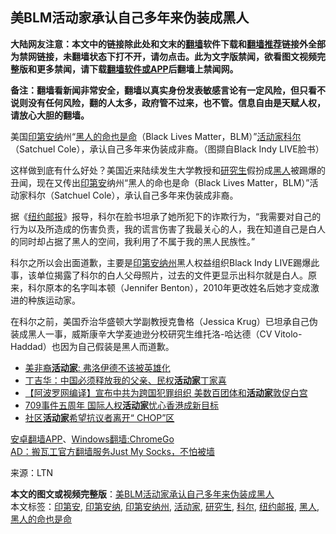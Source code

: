  <h2>美BLM活动家承认自己多年来伪装成黑人</h2> <p class="notice"><b>大陆网友注意：本文中的链接除此处和文末的<a href="https://github.com/bannedbook/fanqiang" >翻墙</a>软件下载和<a href="https://github.com/killgcd/justmysocks/blob/master/README.md">翻墙推荐</a>链接外全部为禁网链接，未翻墙状态下打不开，请勿点击。此为文字版禁闻，欲看图文视频完整版和更多禁闻，请下载<a href="https://github.com/bannedbook/fanqiang">翻墙软件或APP</a>后翻墙上禁闻网。</p><p>备注：翻墙看新闻非常安全，翻墙以真实身份发表敏感言论有一定风险，但只看不说则没有任何风险，翻的人太多，政府管不过来，也不管。信息自由是天赋人权，请放心大胆的翻墙。</b></p>  <div class="entry"> <p>美国<a href="https://www.bannedbook.org/bnews/tag/%E5%8D%B0%E7%AC%AC%E5%AE%89%E7%BA%B3/" class="st_tag internal_tag" rel="tag" title="标签 印第安纳 下的日志">印第安纳</a>州“<a href="https://www.bannedbook.org/bnews/tag/%e9%bb%91%e4%ba%ba%e7%9a%84%e5%91%bd%e4%b9%9f%e6%98%af%e5%91%bd/" class="st_tag internal_tag" rel="tag" title="标签 黑人的命也是命 下的日志">黑人的命也是命</a>（Black Lives Matter，BLM）”<a href="https://www.bannedbook.org/bnews/tag/%E6%B4%BB%E5%8A%A8%E5%AE%B6/" class="st_tag internal_tag" rel="tag" title="标签 活动家 下的日志">活动家</a><a href="https://www.bannedbook.org/bnews/tag/%E7%A7%91%E5%B0%94/" class="st_tag internal_tag" rel="tag" title="标签 科尔 下的日志">科尔</a>（Satchuel Cole），承认自己多年来伪装成非裔。（图撷自Black Indy LIVE脸书）</p> <p>这样做到底有什么好处？美国近来陆续发生大学教授和<a href="https://www.bannedbook.org/bnews/tag/%e7%a0%94%e7%a9%b6%e7%94%9f/" class="st_tag internal_tag" rel="tag" title="标签 研究生 下的日志">研究生</a>假扮成<a href="https://www.bannedbook.org/bnews/tag/%e9%bb%91%e4%ba%ba/" class="st_tag internal_tag" rel="tag" title="标签 黑人 下的日志">黑人</a>被踢爆的丑闻，现在又传出<a href="https://www.bannedbook.org/bnews/tag/%E5%8D%B0%E7%AC%AC%E5%AE%89/" class="st_tag internal_tag" rel="tag" title="标签 印第安 下的日志">印第安</a>纳州“黑人的命也是命（Black Lives Matter，BLM）”活动家科尔（Satchuel Cole），承认自己多年来伪装成非裔。</p> <p>据《<a href="https://www.bannedbook.org/bnews/tag/%e7%ba%bd%e7%ba%a6%e9%82%ae%e6%8a%a5/" class="st_tag internal_tag" rel="tag" title="标签 纽约邮报 下的日志">纽约邮报</a>》报导，科尔在脸书坦承了她所犯下的诈欺行为，“我需要对自己的行为以及所造成的伤害负责，我的谎言伤害了我最关心的人，我在知道自己是白人的同时却占据了黑人的空间，我利用了不属于我的黑人民族性。”</p>  <p>科尔之所以会出面道歉，主要是<a href="https://www.bannedbook.org/bnews/tag/%E5%8D%B0%E7%AC%AC%E5%AE%89%E7%BA%B3%E5%B7%9E/" class="st_tag internal_tag" rel="tag" title="标签 印第安纳州 下的日志">印第安纳州</a>黑人权益组织Black Indy LIVE踢爆此事，该单位揭露了科尔的白人父母照片，过去的文件更显示出科尔就是白人。原来，科尔原本的名字叫本顿（Jennifer Benton），2010年更改姓名后她才变成激进的种族运动家。</p> <p>在科尔之前，美国乔治华盛顿大学副教授克鲁格（Jessica Krug）已坦承自己伪装成黑人一事，威斯康辛大学麦迪逊分校研究生维托洛-哈达德（CV Vitolo-Haddad）也因为自己假装是黑人而道歉。</p> <ul class='op-related-articles' title='相关阅读'> <li><a href='https://www.bannedbook.org/bnews/taiwannews/20200811/1378385.html' target='_blank'>美非裔<b>活动家</b>: 弗洛伊德不该被英雄化</a></li> <li><a href='https://www.bannedbook.org/bnews/renquan/xgmyd/20200731/1372588.html' target='_blank'>丁吉华：中国必须释放我的父亲、民权<b>活动家</b>丁家喜</a></li> <li><a href='https://www.bannedbook.org/bnews/topimagenews/20200729/1368682.html' target='_blank'>【阿波罗网编译】宣布中共为跨国犯罪组织 美数百团体和<b>活动家</b>敦促白宫</a></li> <li><a href='https://www.bannedbook.org/bnews/ssgc/20200710/1358399.html' target='_blank'>709事件五周年 国际人权<b>活动家</b>忧心香港成新目标</a></li> <li><a href='https://www.bannedbook.org/bnews/worldnews/usa/20200701/1353970.html' target='_blank'>社区<b>活动家</b>希望抗议者离开“ CHOP”区</a></li> </ul> <p class="texttj"> <a href="https://github.com/bannedbook/fanqiang/wiki/%E7%A6%81%E9%97%BB%E7%BD%91%E5%AE%89%E5%8D%93%E7%BF%BB%E5%A2%99%E6%96%B0%E9%97%BBAPP" target="_blank">安卓翻墙APP</a>、<a href="https://github.com/bannedbook/fanqiang/wiki/Chrome%E4%B8%80%E9%94%AE%E7%BF%BB%E5%A2%99%E5%8C%85" target="_blank">Windows翻墙:ChromeGo</a><br/> <a href="https://github.com/killgcd/justmysocks/blob/master/README.md" target="_blank">AD：搬瓦工官方翻墙服务Just My Socks，不怕被墙</a> </p><p> 来源：LTN </p> <a name='sharetosocial'></a>       <div><b>本文的图文或视频完整版</b>：<a href='https://www.bannedbook.org/bnews/comments/20200924/1402204.html'>美BLM活动家承认自己多年来伪装成黑人</a></div>  </div><!--END ENTRY--> <div class="postfooter"> <div>本文标签：<a href="https://www.bannedbook.org/bnews/tag/%E5%8D%B0%E7%AC%AC%E5%AE%89/" rel="tag">印第安</a>, <a href="https://www.bannedbook.org/bnews/tag/%E5%8D%B0%E7%AC%AC%E5%AE%89%E7%BA%B3/" rel="tag">印第安纳</a>, <a href="https://www.bannedbook.org/bnews/tag/%E5%8D%B0%E7%AC%AC%E5%AE%89%E7%BA%B3%E5%B7%9E/" rel="tag">印第安纳州</a>, <a href="https://www.bannedbook.org/bnews/tag/%E6%B4%BB%E5%8A%A8%E5%AE%B6/" rel="tag">活动家</a>, <a href="https://www.bannedbook.org/bnews/tag/%e7%a0%94%e7%a9%b6%e7%94%9f/" rel="tag">研究生</a>, <a href="https://www.bannedbook.org/bnews/tag/%E7%A7%91%E5%B0%94/" rel="tag">科尔</a>, <a href="https://www.bannedbook.org/bnews/tag/%e7%ba%bd%e7%ba%a6%e9%82%ae%e6%8a%a5/" rel="tag">纽约邮报</a>, <a href="https://www.bannedbook.org/bnews/tag/%e9%bb%91%e4%ba%ba/" rel="tag">黑人</a>, <a href="https://www.bannedbook.org/bnews/tag/%e9%bb%91%e4%ba%ba%e7%9a%84%e5%91%bd%e4%b9%9f%e6%98%af%e5%91%bd/" rel="tag">黑人的命也是命</a></div>  </div><!--END POSTFOOTER--> 